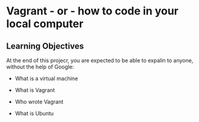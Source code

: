 # Vagrant - or - how to code in your local computer

## Learning Objectives 

At the end of this projecr, you are expected to be able to expalin to anyone, without the help of Google:

* What is a virtual machine

* What is Vagrant 

* Who wrote Vagrant 

* What is Ubuntu

